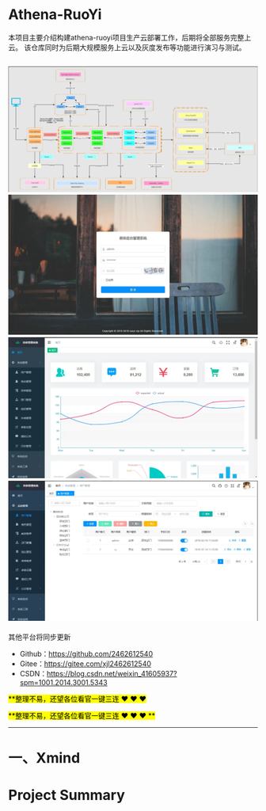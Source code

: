 # Athena-RuoYi

本项目主要介绍构建athena-ruoyi项目生产云部署工作，后期将全部服务完整上云。
该仓库同时为后期大规模服务上云以及灰度发布等功能进行演习与测试。

![img.png](Xmind/images/ruoyi-architecture.png)
![img.png](Xmind/images/ruoyi.jpg)
![img.png](Xmind/images/ruoyi2.png)
![img.png](Xmind/images/ruoyi3.png)
-----------------------------------------------------------------------------------------------
其他平台将同步更新

- Github：https://github.com/2462612540
- Gitee：https://gitee.com/xjl2462612540
- CSDN：https://blog.csdn.net/weixin_41605937?spm=1001.2014.3001.5343

<mark>**整理不易，还望各位看官一键三连 :heart: :heart: :heart: </mark>

<mark>**整理不易，还望各位看官一键三连 :heart: :heart: :heart: **</mark>

-----------------------------------------------------------------------------------------------

# 一、Xmind


# 

# Project Summary
